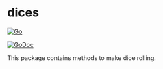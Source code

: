 # dices

[![Go](https://github.com/VKoptev/dices/actions/workflows/go.yml/badge.svg)](https://github.com/VKoptev/dices/actions/workflows/go.yml)

[![GoDoc](https://pkg.go.dev/badge/github.com/VKoptev/dices)](https://pkg.go.dev/github.com/VKoptev/dices)

This package contains methods to make dice rolling.
